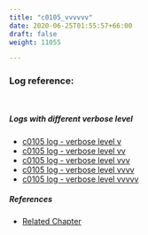 ```yaml
---
title: "c0105_vvvvvv"
date: 2020-06-25T01:55:57+66:00
draft: false
weight: 11055

---
```


### Log reference: <no value>

```
    
```

##### Logs with different verbose level
* [c0105 log - verbose level v](../../logs/c0105_v)
* [c0105 log - verbose level vv](../../logs/c0105_vv)
* [c0105 log - verbose level vvv](../../logs/c0105_vvv)
* [c0105 log - verbose level vvvv](../../logs/c0105_vvvv)
* [c0105 log - verbose level vvvvv](../../logs/c0105_vvvvv)

##### References
* [Related Chapter](../../vars/c0105)
